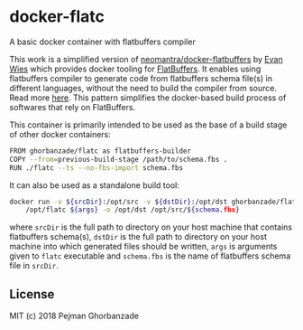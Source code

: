 # docker-flatc

A basic docker container with flatbuffers compiler

This work is a simplified version of [neomantra/docker-flatbuffers] by
[Evan Wies] which provides docker tooling for [FlatBuffers].
It enables using flatbuffers compiler to generate code from flatbuffers
schema file(s) in different languages, without the need to build the
compiler from source.
Read more [here](https://github.com/google/flatbuffers/issues/4374).
This pattern simplifies the docker-based build process of softwares that
rely on FlatBuffers.

This container is primarily intended to be used as the base of a build
stage of other docker containers:

```bash
FROM ghorbanzade/flatc as flatbuffers-builder
COPY --from=previous-build-stage /path/to/schema.fbs .
RUN ./flatc --ts --no-fbs-import schema.fbs
```

It can also be used as a standalone build tool:

```bash
docker run -v ${srcDir}:/opt/src -v ${dstDir}:/opt/dst ghorbanzade/flatc \
    /opt/flatc ${args} -o /opt/dst /opt/src/${schema.fbs}
```

where `srcDir` is the full path to directory on your host machine that
contains flatbuffers schema(s), `dstDir` is the full path to directory
on your host machine into which generated files should be written,
`args` is arguments given to `flatc` executable and `schema.fbs` is the
name of flatbuffers schema file in `srcDir`.

## License

MIT (c) 2018 Pejman Ghorbanzade

[neomantra/docker-flatbuffers]: https://github.com/neomantra/docker-flatbuffers
[Evan Wies]: mailto:evan@neomantra.net
[FlatBuffers]: https://github.com/google/flatbuffers